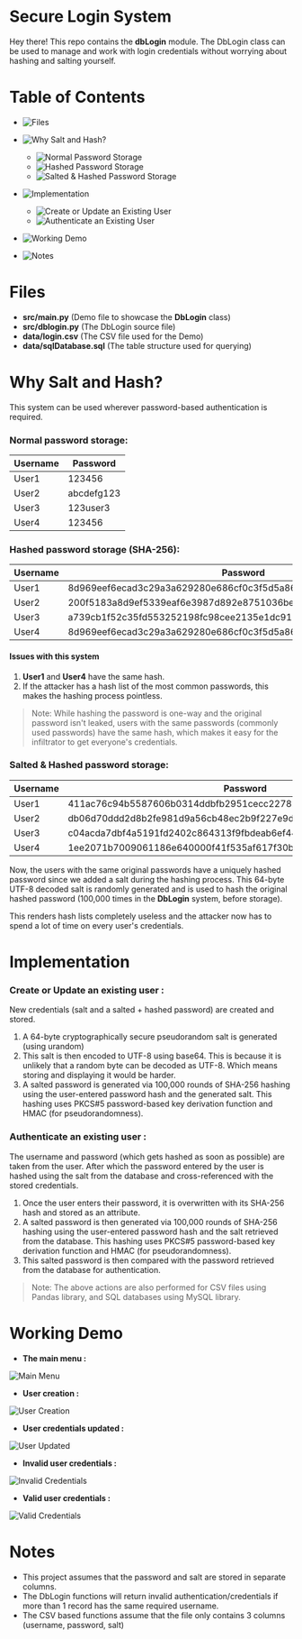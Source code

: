 
# Secure Login System

Hey there! This repo contains the **dbLogin** module. The DbLogin class can be used to manage and work with login credentials without worrying about hashing and salting yourself.

# Table of Contents

-  ![Files](https://github.com/KaosElegent/database-login-system/tree/main#files)

-  ![Why Salt and Hash?](https://github.com/KaosElegent/database-login-system/tree/main#why-salt-and-hash) 
   - ![Normal Password Storage](https://github.com/KaosElegent/database-login-system/tree/main#normal-password-storage)
   - ![Hashed Password Storage](https://github.com/KaosElegent/database-login-system/tree/main#hashed-password-storage-sha-256)
   - ![Salted & Hashed Password Storage](https://github.com/KaosElegent/database-login-system/tree/main#salted--hashed-password-storage)

- ![Implementation](#implementation)
  - ![Create or Update an Existing User](https://github.com/KaosElegent/database-login-system/tree/main#create-or-update-an-existing-user-)
  - ![Authenticate an Existing User](https://github.com/KaosElegent/database-login-system/tree/main#authenticate-an-existing-user-)

- ![Working Demo](https://github.com/KaosElegent/database-login-system/tree/main#working-demo)

- ![Notes](https://github.com/KaosElegent/database-login-system/tree/main#notes)

# Files

- **src/main.py** (Demo file to showcase the **DbLogin** class)
- **src/dblogin.py** (The DbLogin source file)
- **data/login.csv** (The CSV file used for the Demo)
- **data/sqlDatabase.sql** (The table structure used for querying)

# Why Salt and Hash?

This system can be used wherever password-based authentication is required.
### Normal password storage:

|Username|Password|
|-|-|
|User1|123456|
|User2|abcdefg123|
|User3|123user3|
|User4|123456|

### Hashed password storage (SHA-256):

|Username|Password|
|-|-|
|User1|8d969eef6ecad3c29a3a629280e686cf0c3f5d5a86aff3ca12020c923adc6c92|
|User2|200f5183a8d9ef5339eaf6e3987d892e8751036beaa158257c1b65d78e3fa0f2|
|User3|a739cb1f52c35fd553252198fc98cee2135e1dc912f6dd640d0a667f4981fd80|
|User4|8d969eef6ecad3c29a3a629280e686cf0c3f5d5a86aff3ca12020c923adc6c92|
 
#### Issues with this system
1) **User1** and **User4** have the same hash.
2) If the attacker has a hash list of the most common passwords, this makes the hashing process pointless.

> Note:
> While hashing the password is one-way and the original password isn't leaked, users with the same passwords (commonly used passwords) have the same hash, which makes it easy for the infiltrator to get everyone's credentials.

### Salted & Hashed password storage:

|Username|Password|Salt|
|-|-|-|
User1|411ac76c94b5587606b0314ddbfb2951cecc2278b85f14641f41f9092ac148e7|RCz7jheLX4mt+RZcRhf4IlOe+d9az0vMVQLnEMI1NV3lhO/v5Bdzd+FHf1fBfPHn
User2|db06d70ddd2d8b2fe981d9a56cb48ec2b9f227e9d79a05a56aeea8462e840bb0|2VvbCB7ix1RB2Es/kKKQzWLPqGIsTQZ+57C7yjdIpv5d+DjJEuApblgAJy3kNd+P
User3|c04acda7dbf4a5191fd2402c864313f9fbdeab6ef44913740692868902ceaaff|YHeYd9En6pV4N2kYEA6dh95ph7cSFoldTEHeaCiQn7Z8V5PxKtH8s8cMBxq6wDs9
User4|1ee2071b7009061186e640000f41f535af617f30b5e8305196df96c276cf1552|2C5eEgPe02O7/33x1at3hV5PyA2X+ogxP3A4egx44b79uzzTHYWcJnhX3yPAPrgB

Now, the users with the same original passwords have a uniquely hashed password since we added a salt during the hashing process. This 64-byte UTF-8 decoded salt is randomly generated and is used to hash the original hashed password (100,000 times in the **DbLogin** system, before storage).

This renders hash lists completely useless and the attacker now has to spend a lot of time on every user's credentials.

# Implementation

### Create or Update an existing user :
New credentials (salt and a salted + hashed password) are created and stored.

1) A 64-byte cryptographically secure pseudorandom salt is generated (using urandom)
2) This salt is then encoded to UTF-8 using base64. This is because it is unlikely that a random byte can be decoded as UTF-8. Which means storing and displaying it would be harder.
3) A salted password is generated via 100,000 rounds of SHA-256 hashing using the user-entered password hash and the generated salt. This hashing uses PKCS#5 password-based key derivation function and HMAC (for pseudorandomness).


### Authenticate an existing user :
The username and password (which gets hashed as soon as possible) are taken from the user. After which the password entered by the user is hashed using the salt from the database and cross-referenced with the stored credentials.

1) Once the user enters their password, it is overwritten with its SHA-256 hash and stored as an attribute.
2) A salted password is then generated via 100,000 rounds of SHA-256 hashing using the user-entered password hash and the salt retrieved from the database. This hashing uses PKCS#5 password-based key derivation function and HMAC (for pseudorandomness).
3) This salted password is then compared with the password retrieved from the database for authentication.

> Note:
> The above actions are also performed for CSV files using Pandas library, and SQL databases using MySQL library.

# Working Demo


- **The main menu :**

![Main Menu](https://github.com/KaosElegent/database-login-system/blob/main/images/mainMenu.png?raw=true)

- **User creation :**

![User Creation](https://github.com/KaosElegent/database-login-system/blob/main/images/addUser.png?raw=true)

- **User credentials updated :**

![User Updated](https://github.com/KaosElegent/database-login-system/blob/main/images/updateUser.png?raw=true)

- **Invalid user credentials :**

![Invalid Credentials](https://github.com/KaosElegent/database-login-system/blob/main/images/invalidLogin.png?raw=true)

- **Valid user credentials :**

![Valid Credentials](https://github.com/KaosElegent/database-login-system/blob/main/images/login.png?raw=true)  

# Notes

- This project assumes that the password and salt are stored in separate columns.
- The DbLogin functions will return invalid authentication/credentials if more than 1 record has the same required username.
- The CSV based functions assume that the file only contains 3 columns (username, password, salt)
